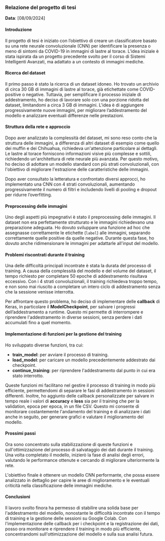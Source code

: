 ### Relazione del progetto di tesi

**Data**: [08/09/2024]  


#### Introduzione
Il progetto di tesi è iniziato con l’obiettivo di creare un classificatore basato su una rete neurale convoluzionale (CNN) per identificare la presenza o meno di sintomi da COVID-19 in immagini di lastre al torace. L'idea iniziale è stata ispirata da un progetto precedente svolto per il corso di Sistemi Intelligenti Avanzati, ma adattato a un contesto di immagini mediche.

#### Ricerca del dataset
Il primo passo è stato la ricerca di un dataset idoneo. Ho trovato un archivio di circa 30 GB di immagini di lastre al torace, già etichettate come COVID-positive o negative. Tuttavia, per semplificare il processo iniziale di addestramento, ho deciso di lavorare solo con una porzione ridotta del dataset, limitandomi a circa 3 GB di immagini. L'idea è di aggiungere progressivamente nuove immagini, per migliorare l’addestramento del modello e analizzare eventuali differenze nelle prestazioni.

#### Struttura della rete e approccio
Dopo aver analizzato la complessità del dataset, mi sono reso conto che la struttura delle immagini, a differenza di altri dataset di esempio come quello dei muffin e dei Chihuahua, richiedeva un'attenzione particolare ai dettagli. Le lastre al torace forniscono informazioni visive più complesse e sottili, richiedendo un'architettura di rete neurale più avanzata. Per questo motivo, ho deciso di adottare un modello standard con più strati convoluzionali, con l'obiettivo di migliorare l'estrazione delle caratteristiche delle immagini.

Dopo aver consultato la letteratura e confrontato diversi approcci, ho implementato una CNN con 4 strati convoluzionali, aumentando progressivamente il numero di filtri e includendo livelli di pooling e dropout per ridurre l’overfitting.

#### Preprocessing delle immagini
Uno degli aspetti più impegnativi è stato il preprocessing delle immagini. Il dataset non era perfettamente strutturato e le immagini richiedevano una preparazione adeguata. Ho dovuto sviluppare una funzione ad hoc che assegnasse correttamente le etichette (`label`) alle immagini, separando correttamente quelle positive da quelle negative. Durante questa fase, ho dovuto anche ridimensionare le immagini per adattarle all'input del modello.

#### Problemi riscontrati durante il training
Una delle difficoltà principali incontrate è stata la durata del processo di training. A causa della complessità del modello e del volume del dataset, il tempo richiesto per completare 50 epoche di addestramento risultava eccessivo. Con i 4 strati convoluzionali, il training richiedeva troppo tempo, e non sono mai riuscito a completare un intero ciclo di addestramento senza che la sessione venisse interrotta.

Per affrontare questo problema, ho deciso di implementare delle **callback** di Keras, in particolare il **ModelCheckpoint**, per salvare i progressi dell’addestramento a runtime. Questo mi permette di interrompere e riprendere l'addestramento in diverse sessioni, senza perdere i dati accumulati fino a quel momento.

#### Implementazione di funzioni per la gestione del training
Ho sviluppato diverse funzioni, tra cui:
- **train_model**: per avviare il processo di training.
- **load_model**: per caricare un modello precedentemente addestrato dai checkpoint.
- **continue_training**: per riprendere l'addestramento dal punto in cui era stato interrotto.

Queste funzioni mi facilitano nel gestire il processo di training in modo più efficiente, permettendomi di separare le fasi di addestramento in sessioni differenti. Inoltre, ho aggiunto delle callback personalizzate per salvare in tempo reale i valori di **accuracy** e **loss** sia per il training che per la validation, epoca per epoca, in un file CSV. Questo mi consente di monitorare costantemente l'andamento del training e di analizzare i dati anche in seguito, per generare grafici e valutare il miglioramento del modello.

#### Prossimi passi
Ora sono concentrato sulla stabilizzazione di queste funzioni e sull'ottimizzazione del processo di salvataggio dei dati durante il training. Una volta completato il modello, inizierò la fase di analisi degli errori, valutando le performance ottenute e cercando di migliorare ulteriormente la rete.

L'obiettivo finale è ottenere un modello CNN performante, che possa essere analizzato in dettaglio per capire le aree di miglioramento e le eventuali criticità nella classificazione delle immagini mediche.

#### Conclusioni
Il lavoro svolto finora ha permesso di stabilire una solida base per l'addestramento del modello, nonostante le difficoltà incontrate con il tempo di training e la gestione delle sessioni su Google Colab. Con l'implementazione delle callback per i checkpoint e la registrazione dei dati, posso ora monitorare e riprendere il training in modo più efficiente, concentrandomi sull'ottimizzazione del modello e sulla sua analisi futura.


